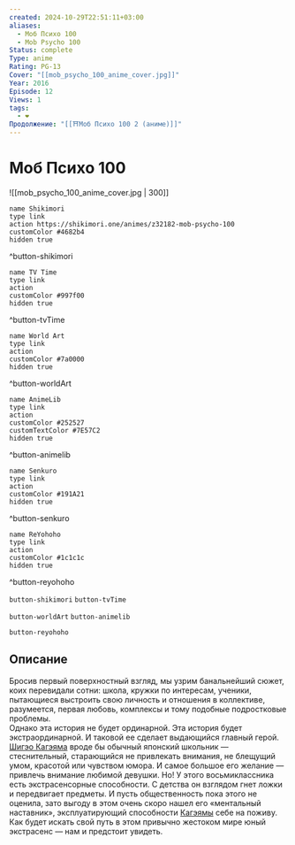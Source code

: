 ```yaml
---
created: 2024-10-29T22:51:11+03:00
aliases:
  - Моб Психо 100
  - Mob Psycho 100
Status: complete
Type: anime
Rating: PG-13
Cover: "[[mob_psycho_100_anime_cover.jpg]]"
Year: 2016
Episode: 12
Views: 1
tags:
  - ❤
Продолжение: "[[⛩️Моб Психо 100 2 (аниме)]]"
---
```


# Моб Психо 100

![[mob_psycho_100_anime_cover.jpg | 300]]

```button
name Shikimori
type link
action https://shikimori.one/animes/z32182-mob-psycho-100
customColor #4682b4
hidden true
```
^button-shikimori

```button
name TV Time
type link
action 
customColor #997f00
hidden true
```
^button-tvTime

```button
name World Art
type link
action 
customColor #7a0000
hidden true
```
^button-worldArt

```button
name AnimeLib
type link
action 
customColor #252527
customTextColor #7E57C2
hidden true
```
^button-animelib

```button
name Senkuro
type link
action 
customColor #191A21
hidden true
```
^button-senkuro

```button
name ReYohoho
type link
action 
customColor #1c1c1c
hidden true
```
^button-reyohoho



`button-shikimori` `button-tvTime`

`button-worldArt` `button-animelib`

`button-reyohoho`

## Описание

Бросив первый поверхностный взгляд, мы узрим банальнейший сюжет, коих перевидали сотни: школа, кружки по интересам, ученики, пытающиеся выстроить свою личность и отношения в коллективе, разумеется, первая любовь, комплексы и тому подобные подростковые проблемы.  
Однако эта история не будет ординарной. Эта история будет экстраординарной. И таковой ее сделает выдающийся главный герой. [Шигэо Кагэяма](https://shikimori.one/characters/109929-shigeo-kageyama) вроде бы обычный японский школьник — стеснительный, старающийся не привлекать внимания, не блещущий умом, красотой или чувством юмора. И самое большое его желание — привлечь внимание любимой девушки. Но! У этого восьмиклассника есть экстрасенсорные способности. С детства он взглядом гнет ложки и передвигает предметы. И пусть общественность пока этого не оценила, зато выгоду в этом очень скоро нашел его «ментальный наставник», эксплуатирующий способности [Кагэямы](https://shikimori.one/characters/109929-shigeo-kageyama) себе на поживу.  
Как будет искать свой путь в этом привычно жестоком мире юный экстрасенс — нам и предстоит увидеть.
